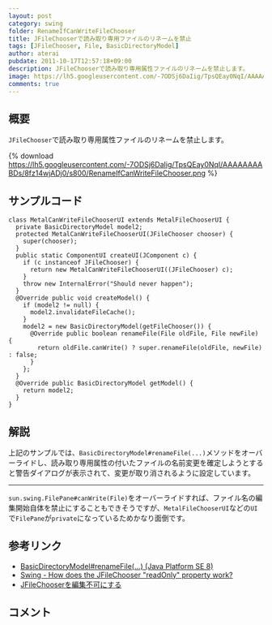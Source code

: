```yaml
---
layout: post
category: swing
folder: RenameIfCanWriteFileChooser
title: JFileChooserで読み取り専用ファイルのリネームを禁止
tags: [JFileChooser, File, BasicDirectoryModel]
author: aterai
pubdate: 2011-10-17T12:57:18+09:00
description: JFileChooserで読み取り専用属性ファイルのリネームを禁止します。
image: https://lh5.googleusercontent.com/-7ODSj6DaIig/TpsQEay0NqI/AAAAAAAABDs/8fz14wjADj0/s800/RenameIfCanWriteFileChooser.png
comments: true
---
```

## 概要
`JFileChooser`で読み取り専用属性ファイルのリネームを禁止します。

{% download https://lh5.googleusercontent.com/-7ODSj6DaIig/TpsQEay0NqI/AAAAAAAABDs/8fz14wjADj0/s800/RenameIfCanWriteFileChooser.png %}

## サンプルコード
<pre class="prettyprint"><code>class MetalCanWriteFileChooserUI extends MetalFileChooserUI {
  private BasicDirectoryModel model2;
  protected MetalCanWriteFileChooserUI(JFileChooser chooser) {
    super(chooser);
  }
  public static ComponentUI createUI(JComponent c) {
    if (c instanceof JFileChooser) {
      return new MetalCanWriteFileChooserUI((JFileChooser) c);
    }
    throw new InternalError("Should never happen");
  }
  @Override public void createModel() {
    if (model2 != null) {
      model2.invalidateFileCache();
    }
    model2 = new BasicDirectoryModel(getFileChooser()) {
      @Override public boolean renameFile(File oldFile, File newFile) {
        return oldFile.canWrite() ? super.renameFile(oldFile, newFile) : false;
      }
    };
  }
  @Override public BasicDirectoryModel getModel() {
    return model2;
  }
}
</code></pre>

## 解説
上記のサンプルでは、`BasicDirectoryModel#renameFile(...)`メソッドをオーバーライドし、読み取り専用属性の付いたファイルの名前変更を確定しようとすると警告ダイアログが表示されて、変更が取り消されるように設定しています。

- - - -
`sun.swing.FilePane#canWrite(File)`をオーバーライドすれば、ファイル名の編集開始自体を禁止にすることもできそうですが、`MetalFileChooserUI`などの`UI`で`FilePane`が`private`になっているためかなり面倒です。

## 参考リンク
- [BasicDirectoryModel#renameFile(...) (Java Platform SE 8)](https://docs.oracle.com/javase/jp/8/docs/api/javax/swing/plaf/basic/BasicDirectoryModel.html#renameFile-java.io.File-java.io.File-)
- [Swing - How does the JFileChooser "readOnly" property work?](https://community.oracle.com/thread/2300004)
- [JFileChooserを編集不可にする](http://ateraimemo.com/Swing/ROFileChooser.html)

<!-- dummy comment line for breaking list -->

## コメント
